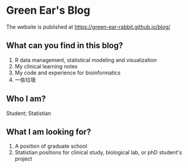 # Green Ear's Blog

The website is published at https://green-ear-rabbit.github.io/blog/

## What can you find in this blog?
1. R data management, statistical modeling and visualization
2. My clinical learning notes
3. My code and experience for bioinformatics
4. 一些垃圾

## Who I am?
Student; Statistian

## What I am looking for?
1. A position of graduate school 
2. Statistian positions for clinical study, biological lab, or phD student's project
